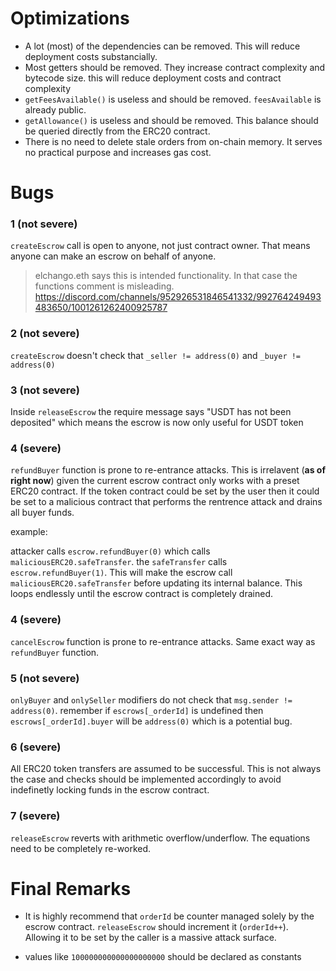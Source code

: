 # Optimizations

- A lot (most) of the dependencies can be removed. This will reduce deployment costs substancially.
- Most getters should be removed. They increase contract complexity and bytecode size. this will reduce deployment costs and contract complexity
- `getFeesAvailable()` is useless and should be removed. `feesAvailable` is already public. 
- `getAllowance()` is useless and should be removed. This balance should be queried directly from the ERC20 contract.
- There is no need to delete stale orders from on-chain memory. It serves no practical purpose and increases gas cost.


# Bugs 


### 1 (not severe)
`createEscrow` call is open to anyone, not just contract owner. That means anyone can make an escrow on behalf of anyone.

> elchango.eth says this is intended functionality. In that case the functions comment is misleading.
> https://discord.com/channels/952926531846541332/992764249493483650/1001261262400925787


### 2  (not severe)
`createEscrow` doesn't check that `_seller != address(0)` and `_buyer != address(0)`


### 3 (not severe)
Inside `releaseEscrow` the require message says "USDT has not been deposited" which means the escrow is now only useful for USDT token


### 4 (severe)
`refundBuyer` function is prone to re-entrance attacks. This is irrelavent (**as of right now**) given the current escrow contract only works with a preset ERC20 contract. If the token contract could be set by the user then it could be set to a malicious contract that performs the rentrence attack and drains all buyer funds.

example:

attacker calls `escrow.refundBuyer(0)` which calls `maliciousERC20.safeTransfer`. the `safeTransfer` calls `escrow.refundBuyer(1)`. This will make the escrow call `maliciousERC20.safeTransfer` before updating its internal balance. This loops endlessly until the escrow contract is completely drained.

### 4 (severe)
`cancelEscrow` function is prone to re-entrance attacks. Same exact way as `refundBuyer` function.


### 5 (not severe)
`onlyBuyer` and `onlySeller` modifiers do not check that `msg.sender != address(0)`. remember if `escrows[_orderId]` is undefined then `escrows[_orderId].buyer` will be `address(0)` which is a potential bug. 


### 6 (severe)
All ERC20 token transfers are assumed to be successful. This is not always the case and checks should be implemented accordingly to avoid indefinetly locking funds in the escrow contract.


### 7 (severe)
`releaseEscrow` reverts with arithmetic overflow/underflow. The equations need to be completely re-worked.



# Final Remarks

- It is highly recommend that `orderId` be counter managed solely by the escrow contract. `releaseEscrow` should increment it (`orderId++`). Allowing it to be set by the caller is a massive attack surface.

- values like `100000000000000000000` should be declared as constants